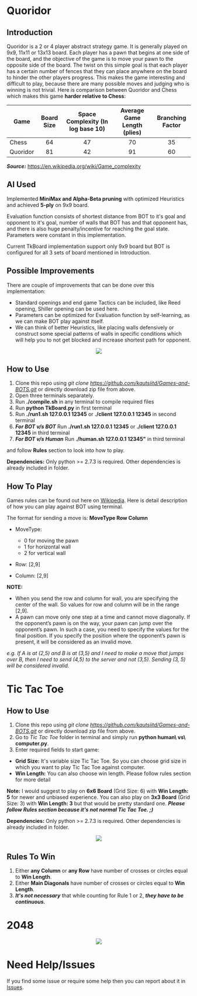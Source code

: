 # Quoridor

## Introduction

Quoridor is a 2 or 4 player abstract strategy game. It is generally played on 9x9, 11x11 or 13x13 board. Each player has a pawn that begins at one side of the board, and the objective of the game is to move your pawn to the opposite side of the board. The twist on this simple goal is that each player has a certain number of fences that they can place anywhere on the board to hinder the other players progress. This makes the game interesting and difficult to play, because there are many possible moves and judging who is winning is not trivial. Here is comparison between Quoridor and Chess which makes this game **harder relative to Chess**:

Game     | Board Size | Space Complexity (In log base 10) | Average Game Length (plies) | Branching Factor
-------- |:-----:|:----------------:|:-------------:|:---------:
Chess    | 64    | 47               | 70            | 35       
Quoridor | 81    | 42               | 91            | 60       

***Source:*** https://en.wikipedia.org/wiki/Game_complexity

## AI Used

Implemented **MiniMax and Alpha-Beta pruning** with optimized Heuristics and achieved **5-ply** on 9x9 board.

Evaluation function consists of shortest distance from BOT to it's goal and opponent to it's goal, number of walls that BOT has and that opponent has, and there is also huge penalty/incentive for reaching the goal state. Parameters were constant in this implementation.

Current TkBoard implementation support only 9x9 board but BOT is configured for all 3 sets of board mentioned in Introduction.

## Possible Improvements

There are couple of improvements that can be done over this implementation:

* Standard openings and end game Tactics can be included, like Reed opening, Shiller opening can be used here.
* Parameters can be optimized for Evaluation function by self-learning, as we can make BOT play against itself.
* We can think of better Heuristics, like placing walls defensively or construct some special patterns of walls in specific conditions which will help you to not get blocked and increase shortest path for opponent.

<p align="center">
<img src="GIFs/Quoridor.gif">
</p>

## How to Use

1. Clone this repo using *git clone https://github.com/kautsiitd/Games-and-BOTS.git* or directly download zip file from above.
2. Open three terminals separately.
3. Run **./compile.sh** in any terminal to compile required files
4. Run **python TkBoard.py** in first terminal
5. Run **./run1.sh 127.0.0.1 12345** or **./client 127.0.0.1 12345** in second terminal
6. ***For BOT v/s BOT*** Run **./run1.sh 127.0.0.1 12345** or **./client 127.0.0.1 12345** in third terminal
6. ***For BOT v/s Human*** Run **./human.sh 127.0.0.1 12345"** in third terminal

and follow **Rules** section to look into how to play.

**Dependencies:** Only python >= 2.7.3 is required. Other dependencies is already included in folder.

## How To Play
Games rules can be found out here on [Wikipedia](https://en.wikipedia.org/wiki/Quoridor). Here is detail description of how you can play against BOT using terminal.

The format for sending a move is: **MoveType Row Column**

  * MoveType:
    * 0 for moving the pawn
    * 1 for horizontal wall
    * 2 for vertical wall

  * Row: [2,9]
  * Column: [2,9]

  **NOTE:**
  * When you send the row and column for wall, you are specifying the center of the wall. So values for row and column will be in the range [2,9].
  * A pawn can move only one step at a time and cannot move diagonally. If the opponent’s pawn is on the way, your pawn can jump over the opponent’s pawn. In such a case, you need to specify the values for the final position. If you specify the position where the opponent’s pawn is present, it will be considered as an invalid move.

  *e.g. If A is at (2,5) and B is at (3,5) and I need to make a move that jumps over B, then I need to send (4,5) to the
  server and not (3,5). Sending (3, 5) will be considered invalid.*

# Tic Tac Toe

## How to Use

1. Clone this repo using *git clone https://github.com/kautsiitd/Games-and-BOTS.git* or directly download zip file from above.
2. Go to *Tic Tac Toe* folder in terminal and simply run **python human\ vs\ computer.py**.
3. Enter required fields to start game:
  * **Grid Size:** It's variable size Tic Tac Toe. So you can choose grid size in which you want to play Tic Tac Toe against computer.
  * **Win Length:** You can also choose win length. Please follow rules section for more detail

**Note:** I would suggest to play on **6x6 Board** (Grid Size: 6) with **Win Length: 5** for newer and unbiased experience. You can also play on **3x3 Board** (Grid Size: 3) with **Win Length: 3** but that would be pretty standard one. ***Please follow Rules section because it's not normal Tic Tac Toe. ;)***

**Dependencies:** Only python >= 2.7.3 is required. Other dependencies is already included in folder.

<p align="center">
<img src="GIFs/Tic_Tac_Toe.gif">
</p>

## Rules To Win

1. Either **any Column** or **any Row** have number of crosses or circles equal to **Win Length**.
2. Either **Main Diagonals** have number of crosses or circles equal to **Win Length**.
3. ***It's not necessary*** that while counting for Rule 1 or 2, ***they have to be continuous.***

# 2048
<p align="center">
<img src="GIFs/2048.gif">
</p>

# Need Help/Issues

If you find some issue or require some help then you can report about it in [Issues](https://github.com/kautsiitd/Games-and-BOTS/issues).
